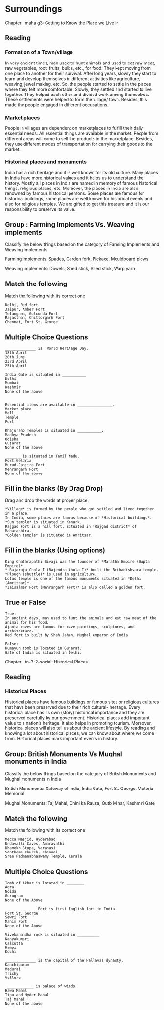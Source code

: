# Surroundings

Chapter : maha g3: Getting to Know the Place we Live in

## Reading

### Formation of a Town/village

In very ancient times, man used to hunt animals and used to eat raw meat, raw vegetables, root, fruits, bulbs, etc., for food. They kept moving from one place to another for their survival. After long years, slowly they start to learn and develop themselves in different activities like agriculture, weaving, jewel making, etc. So, the people started to settle in the places where they felt more comfortable. Slowly, they settled and started to live together. They helped each other and divided work among themselves. These settlements were helped to form the village/ town. Besides, this made the people engaged in different occupations.

### Market places

People in villages are dependent on marketplaces to fulfill their daily essential needs. All essential things are available in the market. People from different areas will come to sell the products in the marketplace. Besides, they use different modes of transportation for carrying their goods to the market.

### Historical places and monuments

India has a rich heritage and it is well known for its old culture. Many places in India have more historical values and it helps us to understand the history. Mostly all places in India are named in memory of famous historical things, religious places, etc.  Moreover, the places in India are also renowned by famous historical persons. Some places are famous for historical buildings, some places are well known for historical events and also for religious temples. We are gifted to get this treasure and it is our responsibility to preserve its value. 

## Group : Farming Implements Vs. Weaving implements

Classify the below things based on the category of Farming Implements and Weaving implements

Farming implements: Spades, Garden fork, Pickaxe, Mouldboard plows

Weaving implements: Dowels, Shed stick, Shed stick, Warp yarn  

## Match the following

Match the following with its correct one

```
Delhi, Red fort
Jaipur, Amber Fort
Telangana, Golconda Fort
Rajasthan, Chittorgarh Fort
Chennai, Fort St. George
```

## Multiple Choice Questions

```
______________ is  World Heritage Day.
18th April
20th June
23rd April
25th April

India Gate is situated in ___________
Delhi
Mumbai
Kashmir
None of the above


Essential items are available in ________________.
Market place
Mall
Temple
Fort

Khajuraho Temples is situated in ___________.
Madhya Pradesh
Odisha
Gujarat
None of the above

_______ is situated in Tamil Nadu.
Fort Geldria
Murud-Janjira Fort
Mehrangarh Fort
None of the above

```

## Fill in the blanks (By Drag Drop)

Drag and drop the words at proper place

```
*Village* is formed by the people who got settled and lived together in a place. 
In India, some places are famous because of *Historical buildings*.
*Sun temple* is situated in Konark.
Rajgad Fort is a hill fort, situated in *Rajgad district* of Maharashtra. 
*Golden temple* is situated in Amritsar.
```

## Fill in the blanks (Using options)

```
King Chathrapathi Sivaji was the founder of *Maratha Empire (Gupta Empire)*
* Rajaraja Chola I (Rajendra Chola I)* built the Brihadishvara temple. 
*Plough (shuttle)* is used in agriculture.
Lotus temple is one of the famous monuments situated in *Delhi (Amritsar)*.
*Jaisalmer Fort (Mehrangarh Fort)* is also called a golden fort.
```

## True or False

```
True:
In ancient days, man used to hunt the animals and eat raw meat of the animal for his food.
Ajanta caves are famous for cave paintings, sculptures, and architecture.
Red fort is built by Shah Jahan, Mughal emperor of India.

False:
Humayun tomb is located in Gujarat.
Gate of India is situated in Delhi.
```

Chapter : tn-3-2-social: Historical Places

## Reading

### Historical Places

Historical places have famous buildings or famous sites or religious cultures that have been preserved due to their rich cultural- heritage. Every historical place has its own (story) historical importance and they are preserved carefully by our government. Historical places add important value to a nation’s heritage. It also helps in promoting tourism. Moreover, historical places will also tell us about the ancient lifestyle. By reading and knowing a lot about historical places, we can know about where we come from. Historical places mark important events in history.

## Group: British Monuments Vs Mughal monuments in India

Classify the below things based on the category of British Monuments and Mughal monuments in India

British Monuments: Gateway of India, India Gate, Fort St. George, Victoria Memorial

Mughal Monuments: Taj Mahal, Chini ka Rauza, Qutb Minar, Kashmiri Gate

## Match the following

Match the following with its correct one

```
Mecca Masjid, Hyderabad
Undavalli Caves, Amaravathi
Dhamekh Stupa, Varanasi 
Santhome Church, Chennai
Sree Padmanabhaswamy Temple, Kerala
```

## Multiple Choice Questions 

```
Tomb of Akbar is located in ________
Agra
Noida
Gurugram
None of the Above

 _____________ Fort is first English fort in India.
Fort St. George
Sewri Fort
Mahim Fort
None of the Above

Vivekanandha rock is situated in __________
Kanyakumari
Calcutta
Hampi
Kochi

______________ is the capital of the Pallavas dynasty.
Kanchipuram
Madurai
Trichy
Vellore

 ____________ is palace of winds
Hawa Mahal
Tipu and Hyder Mahal
Taj Mahal
None of the above

